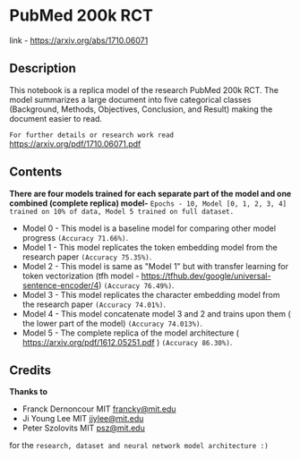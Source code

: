 # PubMed 200k RCT
link - https://arxiv.org/abs/1710.06071

## Description 
This notebook is a replica model of the research PubMed 200k RCT.
The model summarizes a large document into five categorical classes (Background, Methods, Objectives, Conclusion, and Result) making the document easier to read.

`For further details or research work read` https://arxiv.org/pdf/1710.06071.pdf

## Contents 

**There are four models trained for each separate part of the model and one combined (complete replica) model-**
`Epochs - 10, Model [0, 1, 2, 3, 4] trained on 10% of data, Model 5 trained on full dataset.`

* Model 0 - This model is a baseline model for comparing other model progress `(Accuracy 71.66%)`.
* Model 1 - This model replicates the token embedding model from the research paper `(Accuracy 75.35%)`.
* Model 2  - This model is same as "Model 1" but with transfer learning for token vectorization (tfh model - https://tfhub.dev/google/universal-sentence-encoder/4) `(Accuracy 76.49%)`.
* Model 3  - This model replicates the character embedding model from the research paper `(Accuracy 74.01%)`.
* Model 4 - This model concatenate model 3 and 2  and trains upon them ( the lower part of the model) `(Accuracy 74.013%)`.
* Model 5 - The complete replica of the model architecture ( https://arxiv.org/pdf/1612.05251.pdf ) `(Accuracy 86.30%)`.


## Credits
**Thanks to**
* Franck Dernoncour MIT francky@mit.edu 
* Ji Young Lee MIT jjylee@mit.edu
* Peter Szolovits MIT psz@mit.edu

for the `research, dataset and neural network model architecture :)`
